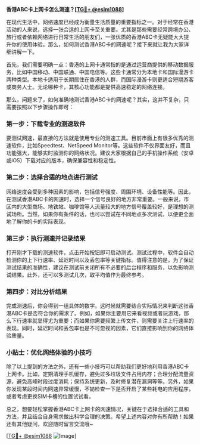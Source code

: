 **香港ABC卡上网卡怎么测速？[[TG💪+ @esim1088](https://t.me/s/esim1088)]**

在现代生活中，网络速度已经成为衡量生活质量的重要指标之一。对于经常在香港活动的人来说，选择一张合适的上网卡至关重要。尤其是那些需要经常跨境办公、旅行或者依赖网络进行日常生活的朋友们，一张优质的香港ABC卡无疑能大大提升你的使用体验。那么，如何测试香港ABC卡的网速呢？接下来就让我为大家详细讲解一下。

首先，我们需要明确一点：香港的上网卡通常指的是通过运营商提供的移动数据服务，比如中国移动、中国联通、中国电信等。这些卡通常分为本地卡和国际漫游卡两种类型。本地卡适用于长期居住在香港的人群，而国际漫游卡则更适合短期游客或商务人士。无论哪种卡，其核心功能都是提供高速稳定的网络连接。

那么，问题来了，如何准确地测试香港ABC卡的网速呢？其实，这并不复杂，只需要按照以下步骤操作即可：

### 第一步：下载专业的测速软件

要测试网速，最直接的方法就是使用专业的测速工具。目前市面上有很多优秀的测速软件，比如Speedtest、NetSpeed Monitor等。这些软件不仅界面友好，而且功能强大，能够实时监测你的网络状况。建议大家根据自己的手机操作系统（安卓或iOS）下载对应的版本，确保兼容性和稳定性。

### 第二步：选择合适的地点进行测试

网络速度会受到多种因素的影响，包括信号强度、周围环境、设备性能等。因此，在测试香港ABC卡的网速时，选择一个信号良好的地方非常重要。一般来说，市区内的大型商场、地铁站、咖啡馆等人流量较大的地方信号覆盖较好，是理想的测试场所。当然，如果你有条件的话，也可以尝试在不同地点多次测试，以便更全面地了解你的卡的实际表现。

### 第三步：执行测速并记录结果

打开刚才下载的测速软件，点击开始按钮即可启动测试。测试过程中，软件会自动检测你的上下行速率、延迟时间以及丢包率等关键指标。值得注意的是，为了保证测试结果的准确性，建议在测试前关闭所有不必要的后台程序和服务，以免影响测试结果。此外，还可以多测试几次，取平均值作为最终参考。

### 第四步：对比分析结果

完成测速后，你会得到一组具体的数字。这时候就需要结合实际情况来判断这张香港ABC卡是否符合你的需求了。例如，如果你主要用它来看视频或者玩游戏，那么下行速率就显得尤为重要；而如果你需要频繁上传文件，则需要关注上行速率的表现。同时，延迟时间和丢包率也是不可忽视的因素，它们直接影响到你的网络体验质量。

### 小贴士：优化网络体验的小技巧

除了以上提到的方法之外，还有一些小技巧可以帮助我们更好地利用香港ABC卡上网卡。比如，定期清理手机缓存，避免过多垃圾文件占用内存；合理分配流量资源，避免高峰时段过度消耗；保持系统更新，及时修复潜在漏洞等等。另外，如果你发现某段时间内网速异常缓慢，不妨检查一下是否开启了某些耗电的应用程序，或者考虑更换SIM卡槽的位置试试看。

总之，想要轻松掌握香港ABC卡上网卡的网速情况，关键在于选择合适的工具和方法，并且结合自身需求做出科学合理的决策。希望上述内容对你有所帮助！如果还有其他疑问，欢迎随时留言交流哦~

[[TG💪+ @esim1088](https://t.me/s/esim1088) ![Image](https://i.postimg.cc/4NQfJmqS/Snipaste-2025-05-13-00-14-12.png)]